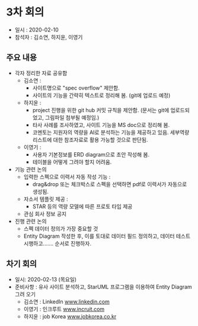 # 3차 회의

- 일시 : 2020-02-10
- 참석자 : 김소연, 하지윤, 이영기

## 주요 내용

- 각자 정리한 자료 공유함
  - 김소연 :  
    - 사이트명으로 "spec overflow" 제안함.  
    - 사이트의 기능을 간략히 텍스트로 정리해 봄. (git에 업로드 예정)
  - 하지윤 : 
    - project 진행을 위한 git hub 커밋 규칙을 제안함. (문서는 git에 업로드되었고, 그림파일 첨부될 예정임.) 
    - 타사 사례를 조사하였고, 사이트 기능을  MS doc으로 정리해 봄.
    - 코멘토는 지원자의 역량을 AI로 분석하는 기능을 제공하고 있음. 세부역량 리스트에 대한 참조자료로 활용 가능할 것으로 판단됨.
  - 이영기 : 
    - 사용자 기본정보를 ERD diagram으로 초안 작성해 봄. 
    - 테이블을 어떻게 그려야 할지 어려움.
- 기능 관련 논의
  - 입력한 스펙으로 이력서 자동 작성 기능 : 
    - drag&drop 또는 체크박스로 스펙을 선택하면 pdf로 이력서가 자동으로  생성됨.
  - 자소서 템플릿 제공 : 
    - STAR 등의 역량 모델에 따른 프로토 타입 제공
  - 관심 회사 정보 공지
- 진행 관련 논의
  - 스펙 데이터 정의가 가장 중요할 것
  - Entity Diagram 작성한 후, 이를 토대로 데이터 필드 정의하고, 데이터 테스트 시행하고....... 순서로 진행하자.



## 차기 회의

- 일시: 2020-02-13 (목요일)
- 준비사항 : 유사 사이트  분석하고, StarUML 프로그램을 이용하여 Entity Diagram 그려 오기
  - 김소연 : LinkedIn  www.linkedin.com 
  - 이영기 : 인크루트  www.incruit.com
  - 하지윤 : job Korea www.jobkorea.co.kr

